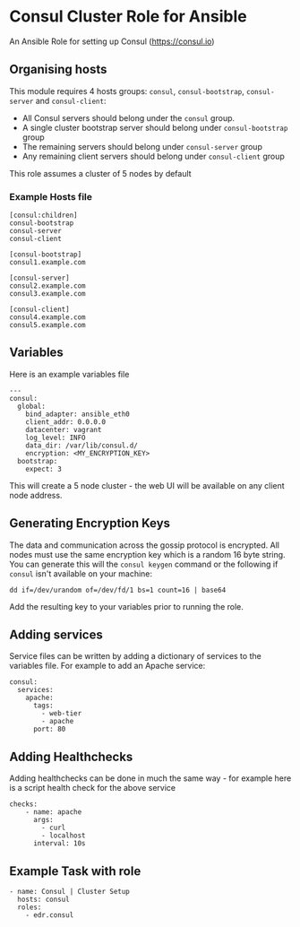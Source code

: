 # Consul Cluster Role for Ansible

An Ansible Role for setting up Consul (https://consul.io)

## Organising hosts

This module requires 4 hosts groups: `consul`, `consul-bootstrap`, `consul-server` and `consul-client`:

* All Consul servers should belong under the `consul` group.
* A single cluster bootstrap server should belong under `consul-bootstrap` group
* The remaining servers should belong under `consul-server` group
* Any remaining client servers should belong under `consul-client` group

This role assumes a cluster of 5 nodes by default

### Example Hosts file

```
[consul:children]
consul-bootstrap
consul-server
consul-client

[consul-bootstrap]
consul1.example.com

[consul-server]
consul2.example.com
consul3.example.com

[consul-client]
consul4.example.com
consul5.example.com
```

## Variables

Here is an example variables file

```
---
consul:
  global:
    bind_adapter: ansible_eth0
    client_addr: 0.0.0.0
    datacenter: vagrant
    log_level: INFO
    data_dir: /var/lib/consul.d/
    encryption: <MY_ENCRYPTION_KEY>
  bootstrap:
    expect: 3
```

This will create a 5 node cluster - the web UI will be available on any client node address.

## Generating Encryption Keys

The data and communication across the gossip protocol is encrypted. All nodes must use the same encryption key which is a random 16 byte string. You can generate this will the `consul keygen` command or the following if `consul` isn't available on your machine:

`dd if=/dev/urandom of=/dev/fd/1 bs=1 count=16 | base64`

Add the resulting key to your variables prior to running the role.

## Adding services

Service files can be written by adding a dictionary of services to the variables file. For example to add an Apache service:

```
consul:
  services:
    apache:
      tags:
        - web-tier
        - apache
      port: 80  
```

## Adding Healthchecks

Adding healthchecks can be done in much the same way - for example here is a script health check for the above service

```
checks:
    - name: apache
      args:
        - curl
        - localhost
      interval: 10s
```

## Example Task with role

```
- name: Consul | Cluster Setup
  hosts: consul
  roles:
    - edr.consul
```
